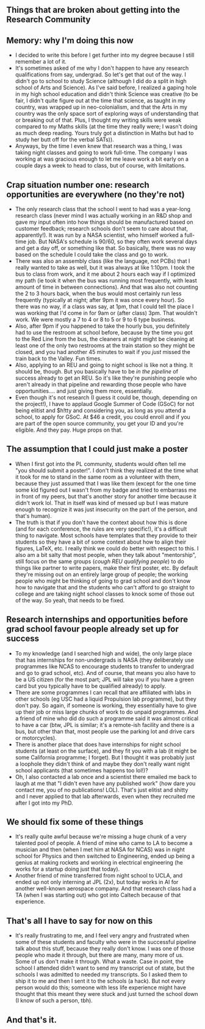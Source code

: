 ## Things that are broken about getting into the Research Community

## Memory: why I'm doing this now
- I decided to write this before I get further into my degree because I still remember a lot of it.
- It's sometimes asked of me why I don't happen to have any research qualifications from say, undergrad. So let's get that out of the way. I didn't go to school
  to study Science (although I did do a split in high school of Arts and Science). As I've said before, I realized a gaping hole in my high school education
  and didn't think Science was creative (to be fair, I didn't quite
  figure out at the time that science, as taught in my country, was wrapped up in neo-colonialism, and that the Arts in my country was the only space sort of 
  exploring ways of understanding that or breaking out of that. Plus, I thought my writing skills were weak compared to my Maths skills (at the time they really
  were; I wasn't doing as much deep reading. Yours truly got a distinction in Maths but had to study her butt off for the verbal SATs)). 
- Anyways, by the time I even knew that research was a thing, I was taking night classes and going to work full-time. The company I was working at was 
  gracious enough to let me leave work a bit early on a couple days a week to head to class, but of course, with limitations.
  
## Crap situation number one: research opportunities are everywhere (no they're not)
- The only research class that the school I went to had was a year-long research class (never mind I was actually working in an R&D shop and gave my input
  often into how things should be manufactured based on customer feedback; research schools don't seem to care about that, apparently!). It was run by a 
  NASA scientist, who himself worked a full-time job. But NASA's schedule is 90/60, so they often work several days and get a day off, or something like that.
  So basically, there was no way based on the schedule I could take the class and go to work. 
- There was also an assembly class (like the language, not PCBs) that I really wanted to take as well, but it was always at like 1:10pm. I took the bus to
  class from work, and it me about 2 hours each way if I optimized my path (ie took it when the bus was running most frequently, with least amount of time
  in between connections). And that was also not counting the 2 to 3 hours back, when the bus would most certainly run less frequently (typically at night;
  after 9pm it was once every hour). So there was no way, if a class was say, at 1pm, that I could tell the place I was working that I'd come in for 9am
  or (after class) 3pm. That wouldn't work. We were mostly a 7 to 4 or 8 to 5 or 9 to 6 type business.
- Also, after 9pm if you happened to take the hourly bus, you definitely had to use the restroom at school before, because by the time you got to the 
  Red Line from the bus, the cleaners at night might be cleaning at least one of the only two restrooms at the train station so they might be closed,
  and you had another 45 minutes to wait if you *just* missed the train back to the Valley. Fun times.
- Also, applying to an REU and going to night school is like not a thing. It should be, though. But you basically have to be *in the pipeline* of success
  already to get an REU. So it's like they're punishing people who aren't already in that pipeline and rewarding those people who have opportunities....
  and just giving them more, essentially.
- Even though it's not research (I guess it could be, though, depending on the project!), I have to applaud Google Summer of Code (GSoC) for not being elitist
  and $h!tty and considering you, as long as you attend a school, to apply for GSoC. At $46 a credit, you could enroll and if you are part of the open source
  community, you get your ID and you're eligible. And they pay. Huge props on that.

## The assumption that I could just make a poster
- When I first got into the PL community, students would often tell me "you should submit a poster!". I don't think they realized at the time what it took
  for me to stand in the same room as a volunteer with them, because they just assumed that I was like them (except for the one time some kid figured out 
  I wasn't from my badge and tried to embarrass me in front of my peers, but that's another story for another time because it didn't work lol. That in itself
  was kind of messed up but I was mature enough to recognize it was just insecurity on the part of the person, and that's human).
- The truth is that if you don't have the context about how this is done (and for each conference, the rules are very specific!), it's a difficult thing
  to navigate. Most schools have templates that they provide to their students so they have a bit of some context about how to align their figures, 
  LaTeX, etc. I really think we could do better with respect to this. I also am a bit salty that most people, when they talk about "mentorship", still
  focus on the same groups (*cough REU qualifying people*) to do things like partner to write papers, make their first poster, etc. By default they're 
  missing out on an entirely large group of people; the working people who might be thinking of going to grad school and don't know how to navigate that
  and the students who can't afford to go straight to college and are taking night school classes to knock some of those out of the way. So yeah,
  that needs to be fixed.
  
## Research internships and opportunities before grad school favour people already set up for success
- To my knowledge (and I searched high and wide), the only large place that has internships for non-undergrads is NASA (they deliberately use programmes
  like NCAS to encourage students to transfer to undergrad and go to grad school, etc). And of course, that means you also have to be a US citizen (for the 
  most part; JPL will take you if you have a green card but you typically have to be qualified already) to apply.
- There are some programmes I can recall that are affiliated with labs in other schools (eg USC had a liquid Propulsion lab programme), but they don't pay.
  So again, if someone is working, they essentially have to give up their job or miss large chunks of work to do unpaid programmes. And a friend of mine
  who did do such a programme said it was almost critical to have a car (btw, JPL is similar; it's a remote-ish facility and there is a bus, but other than
  that, most people use the parking lot and drive cars or motorcycles).
- There is another place that does have internships for night school students (at least on the surface), and they fit you with a lab (it might be some
  California programme; I forget). But I thought it was probably just a loophole they didn't think of and maybe they don't really want night school applicants (that sometimes happens too lol!)?
- Oh, I also contacted a lab once and a scientist there emailed me back to laugh at me that "I didn't even have any published work" (how dare you contact me, you
  of no publications! LOL). That's just elitist and shitty and I never applied to that lab afterwards, even when they recruited me after I got into my PhD.

## We should fix some of these things
- It's really quite awful because we're missing a huge chunk of a very talented pool of people. A friend of mine who came to LA to become a musician and then
  (when I met him at NASA for NCAS) was in night school for Physics and then switched to Engineering, ended up being a genius at making rockets 
  and working in electrical engineering (he works for a startup doing just that today).
- Another friend of mine transferred from night school to UCLA, and ended up not only interning at JPL (2x), but today works in AI for another 
well-known aerospace
  company. And that research class had a TA (when I was starting out) who got into Caltech because of that experience.
  
## That's all I have to say for now on this
- It's really frustrating to me, and I feel very angry and frustrated when some of these students and faculty who were in the successful pipeline talk
  about this stuff, because they really don't know. I was one of those people who made it through, but there are many, many more of us. Some of us don't
  make it through. What a waste. Case in point, the school I attended didn't want to send my transcript out of state, but the schools I was admitted to
  needed my transcripts. So I asked them to ship it to me and then I sent it to the schools (a hack). But not every person would do this; someone with less
  life experience might have thought that this meant they were stuck and just turned the school down (I know of such a person, tbh).
  
## And that's it.
  
